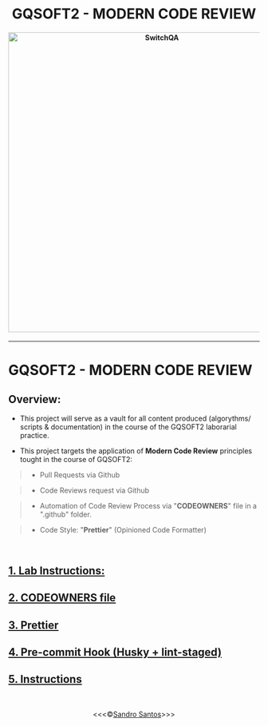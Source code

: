 <h1 align="center">GQSOFT2 - MODERN CODE REVIEW</h1>

<h4 align="center">

<img src="https://portotechhub.com/wp-content/uploads/2022/12/SWitCH_QA.png" alt="SwitchQA" title="SwitchQA" width="600px">

</h4>

<hr>

# GQSOFT2 - MODERN CODE REVIEW

## **Overview:**

- This project will serve as a vault for all content produced (algorythms/ scripts & documentation) in the course of the GQSOFT2 laborarial practice.

- This project targets the application of **Modern Code Review** principles tought in the course of GQSOFT2:

> - Pull Requests via Github

> - Code Reviews request via Github

> - Automation of Code Review Process via "**CODEOWNERS**" file in a ".github" folder.

> - Code Style: "**Prettier**" (Opinioned Code Formatter)

<br>

## [**1. Lab Instructions:**](/docs/pdf/Switch-QA-GQS2-PL-MCReviews.pdf)

## [**2. CODEOWNERS file**](https://docs.github.com/en/repositories/managing-your-repositorys-settings-and-features/customizing-your-repository/about-code-owners#example-of-a-codeowners-file)

## [**3. Prettier**](/docs/aux-docs/docs/prettier.md)

## [**4. Pre-commit Hook (Husky + lint-staged)**](/docs/aux-docs/docs/pre-commit-hook.md)

## [**5. Instructions**](../docs/aux-docs/instructions.md)

<br>
<p align="center">&lt;&lt;&lt;&copy;<a href="https://github.com/sandroffdsantos" target="blank">Sandro Santos</a>&gt;&gt;&gt;</p>

